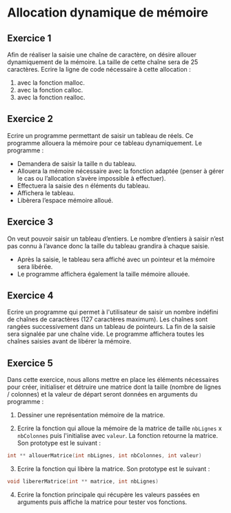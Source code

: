 # Allocation dynamique de mémoire

## Exercice 1

Afin de réaliser la saisie une chaîne de caractère, on désire allouer dynamiquement de la mémoire. La taille de cette chaîne sera de 25 caractères. Ecrire la ligne de code nécessaire à cette allocation :

1. avec la fonction malloc.
2. avec la fonction calloc.
3. avec la fonction realloc.

## Exercice 2

Ecrire un programme permettant de saisir un tableau de réels. Ce programme allouera la mémoire pour ce tableau dynamiquement. Le programme :
+ Demandera de saisir la taille n du tableau.
+ Allouera la mémoire nécessaire avec la fonction adaptée (penser à gérer le cas ou l’allocation s’avère impossible à effectuer).
+ Effectuera la saisie des n éléments du tableau.
+ Affichera le tableau.
+ Libèrera l’espace mémoire alloué.

## Exercice 3

On veut pouvoir saisir un tableau d’entiers. Le nombre d’entiers à saisir n’est pas connu à l’avance donc la taille du tableau grandira à chaque saisie.
+ Après la saisie, le tableau sera affiché avec un pointeur et la mémoire sera libérée.
+ Le programme affichera également la taille mémoire allouée.

## Exercice 4

Ecrire un programme qui permet à l'utilisateur de saisir un nombre indéfini de chaînes de caractères (127 caractères maximum). Les chaînes sont rangées successivement dans un tableau de pointeurs. La fin de la saisie sera signalée par une chaîne vide. Le programme affichera toutes les chaînes saisies avant de libérer la mémoire.

## Exercice 5

Dans cette exercice, nous allons mettre en place les éléments nécessaires pour créer, initialiser et détruire une matrice dont la taille (nombre de lignes / colonnes) et la valeur de départ seront données en arguments du programme :

1) Dessiner une représentation mémoire de la matrice.

2) Ecrire la fonction qui alloue la mémoire de la matrice de taille ```nbLignes``` x ```nbColonnes``` puis l'initialise avec ```valeur```. La fonction retourne la matrice. Son prototype est le suivant :
```c
int ** allouerMatrice(int nbLignes, int nbColonnes, int valeur)
```

3) Ecrire la fonction qui libère la matrice. Son prototype est le suivant :
```c
void libererMatrice(int ** matrice, int nbLignes)
```

4) Ecrire la fonction principale qui récupère les valeurs passées en arguments puis affiche la matrice pour tester vos fonctions.